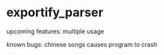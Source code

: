 # exportify_parser

upcoming features:
multiple usage

known bugs:
chinese songs causes program to crash
